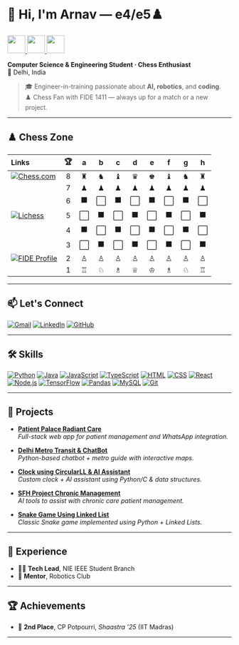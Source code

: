# 👋 Hi, I'm Arnav — e4/e5♟️  

<p>
  <a href="./ARNAV_SHARMA-Resume.pdf">
    <img src="https://img.shields.io/badge/Resume_📄-PDF-007ACC?style=for-the-badge&logo=adobeacrobatreader" height="40">
  </a>
  <a href="http://13.49.243.67/">
    <img src="https://img.shields.io/badge/Live_Portfolio_🌐☁️-AWS_EC2_IPv4-FFA500?style=for-the-badge&logo=internet-explorer" height="40">
  </a>
  <a href="http://arnav-portfolio.ddnsfree.com/">
    <img src="https://img.shields.io/badge/Live_Portfolio_🌐🔗-DDNS_URL-green?style=for-the-badge&logo=internetexplorer" height="40">
  </a>
</p>



**Computer Science & Engineering Student · Chess Enthusiast**  
📍 Delhi, India
> 🎓 Engineer-in-training passionate about **AI, robotics**, and **coding**.  
> ♟️ Chess Fan with FIDE 1411 — always up for a match or a new project.


---

## ♟️ Chess Zone

| **Links**                                                                                                                                                                           | 🏆 | a | b | c | d | e | f | g | h |
|:------------------------------------------------------------------------------------------------------------------------------------------------------------------------------------|:--:|:-:|:-:|:-:|:-:|:-:|:-:|:-:|:-:|
| [![Chess.com](https://img.shields.io/badge/Challenge%20me-Chess.com-green?style=flat-square&logo=chessdotcom&logoColor=white)](https://www.chess.com/play/online/new?opponent=arnavsharma2908) |  8 | ♜ | ♞ | ♝ | ♛ | ♚ | ♝ | ♞ | ♜ |
|                                                                                                                                                                                     |  7 | ♟ | ♟ | ♟ | ♟ | ♟ | ♟ | ♟ | ♟ |
|                                                                                                                                                                                     |  6 | ⬛ | ⬜ | ⬛ | ⬜ | ⬛ | ⬜ | ⬛ | ⬜ |
| [![Lichess](https://img.shields.io/badge/Challenge%20me-Lichess-black?style=flat-square&logo=lichess&logoColor=white)](https://lichess.org/?user=ArnavSharma#friend)                 |  5 | ⬜ | ⬛ | ⬜ | ⬛ | ⬜ | ⬛ | ⬜ | ⬛ |
|                                                                                                                                                                                     |  4 | ⬛ | ⬜ | ⬛ | ⬜ | ⬛ | ⬜ | ⬛ | ⬜ |
|                                                                                                                                                                                     |  3 | ⬜ | ⬛ | ⬜ | ⬛ | ⬜ | ⬛ | ⬜ | ⬛ |
| [![FIDE Profile](https://img.shields.io/badge/FIDE-88125041-black?style=flat-square&logo=chess-dot-com)](https://ratings.fide.com/profile/88125041)                                 |  2 | ♙ | ♙ | ♙ | ♙ | ♙ | ♙ | ♙ | ♙ |
|                                                                                                                                                                                     |  1 | ♖ | ♘ | ♗ | ♕ | ♔ | ♗ | ♘ | ♖ |

---

## 📫 Let's Connect

[![Gmail](https://img.shields.io/badge/Gmail-D14836?style=for-the-badge&logo=gmail&logoColor=white)](mailto:arnavsharma2908@gmail.com)
[![LinkedIn](https://img.shields.io/badge/LinkedIn-blue?style=for-the-badge&logo=linkedin&logoColor=white)](https://linkedin.com/in/arnav-sharma-93a9bb269/)
[![GitHub](https://img.shields.io/badge/GitHub-100000?style=for-the-badge&logo=github&logoColor=white)](https://github.com/ArnavSharma2908)

---

## 🛠️ Skills

[![Python](https://img.shields.io/badge/Python-3670A0?style=for-the-badge&logo=python&logoColor=ffdd54)](https://www.python.org/)
[![Java](https://img.shields.io/badge/Java-ED8B00?style=for-the-badge&logo=java&logoColor=white)](https://www.java.com/)
[![JavaScript](https://img.shields.io/badge/JavaScript-F7DF1E?style=for-the-badge&logo=javascript&logoColor=black)](https://developer.mozilla.org/en-US/docs/Web/JavaScript)
[![TypeScript](https://img.shields.io/badge/TypeScript-3178C6?style=for-the-badge&logo=typescript&logoColor=white)](https://www.typescriptlang.org/)
[![HTML](https://img.shields.io/badge/HTML-E34F26?style=for-the-badge&logo=html5&logoColor=white)](https://developer.mozilla.org/en-US/docs/Web/HTML)
[![CSS](https://img.shields.io/badge/CSS-1572B6?style=for-the-badge&logo=css3&logoColor=white)](https://developer.mozilla.org/en-US/docs/Web/CSS)
[![React](https://img.shields.io/badge/React-20232A?style=for-the-badge&logo=react)](https://react.dev/)
[![Node.js](https://img.shields.io/badge/Node.js-339933?style=for-the-badge&logo=nodedotjs)](https://nodejs.org/)
[![TensorFlow](https://img.shields.io/badge/TensorFlow-FF6F00?style=for-the-badge&logo=tensorflow&logoColor=white)](https://www.tensorflow.org/)
[![Pandas](https://img.shields.io/badge/Pandas-150458?style=for-the-badge&logo=pandas)](https://pandas.pydata.org/)
[![MySQL](https://img.shields.io/badge/MySQL-4479A1?style=for-the-badge&logo=mysql&logoColor=white)](https://www.mysql.com/)
[![Git](https://img.shields.io/badge/Git-F05032?style=for-the-badge&logo=git&logoColor=white)](https://git-scm.com/)

---

## 🌟 Projects

- [**Patient Palace Radiant Care**](https://github.com/ArnavSharma2908/patient-palace-radiant-care)  
  *Full-stack web app for patient management and WhatsApp integration.*

- [**Delhi Metro Transit & ChatBot**](https://github.com/ArnavSharma2908/Delhi-Metro-Transit-Corporation-and-Chatbot)  
  *Python-based chatbot + metro guide with interactive maps.*

- [**Clock using CircularLL & AI Assistant**](https://github.com/ArnavSharma2908/Clock-using-CircularLL_and_AIAssistant)  
  *Custom clock + AI assistant using Python/C & data structures.*

- [**SFH Project Chronic Management**](https://github.com/ArnavSharma2908/SFH_Project_Chronic_Management)  
  *AI tools to assist with chronic care patient management.*

- [**Snake Game Using Linked List**](https://github.com/ArnavSharma2908/Snake_Game_Using_Linked-List)  
  *Classic Snake game implemented using Python + Linked Lists.*

---

## 💼 Experience

- 👨‍💻 **Tech Lead**, NIE IEEE Student Branch  
- 🤖 **Mentor**, Robotics Club

---

## 🏆 Achievements

- 🥈 **2nd Place**, CP Potpourri, *Shaastra ’25* (IIT Madras)

---
